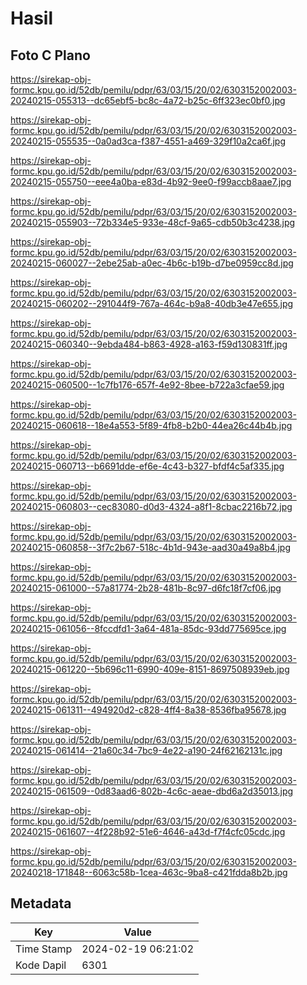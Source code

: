 # Hasil

## Foto C Plano

https://sirekap-obj-formc.kpu.go.id/52db/pemilu/pdpr/63/03/15/20/02/6303152002003-20240215-055313--dc65ebf5-bc8c-4a72-b25c-6ff323ec0bf0.jpg

https://sirekap-obj-formc.kpu.go.id/52db/pemilu/pdpr/63/03/15/20/02/6303152002003-20240215-055535--0a0ad3ca-f387-4551-a469-329f10a2ca6f.jpg

https://sirekap-obj-formc.kpu.go.id/52db/pemilu/pdpr/63/03/15/20/02/6303152002003-20240215-055750--eee4a0ba-e83d-4b92-9ee0-f99accb8aae7.jpg

https://sirekap-obj-formc.kpu.go.id/52db/pemilu/pdpr/63/03/15/20/02/6303152002003-20240215-055903--72b334e5-933e-48cf-9a65-cdb50b3c4238.jpg

https://sirekap-obj-formc.kpu.go.id/52db/pemilu/pdpr/63/03/15/20/02/6303152002003-20240215-060027--2ebe25ab-a0ec-4b6c-b19b-d7be0959cc8d.jpg

https://sirekap-obj-formc.kpu.go.id/52db/pemilu/pdpr/63/03/15/20/02/6303152002003-20240215-060202--291044f9-767a-464c-b9a8-40db3e47e655.jpg

https://sirekap-obj-formc.kpu.go.id/52db/pemilu/pdpr/63/03/15/20/02/6303152002003-20240215-060340--9ebda484-b863-4928-a163-f59d130831ff.jpg

https://sirekap-obj-formc.kpu.go.id/52db/pemilu/pdpr/63/03/15/20/02/6303152002003-20240215-060500--1c7fb176-657f-4e92-8bee-b722a3cfae59.jpg

https://sirekap-obj-formc.kpu.go.id/52db/pemilu/pdpr/63/03/15/20/02/6303152002003-20240215-060618--18e4a553-5f89-4fb8-b2b0-44ea26c44b4b.jpg

https://sirekap-obj-formc.kpu.go.id/52db/pemilu/pdpr/63/03/15/20/02/6303152002003-20240215-060713--b6691dde-ef6e-4c43-b327-bfdf4c5af335.jpg

https://sirekap-obj-formc.kpu.go.id/52db/pemilu/pdpr/63/03/15/20/02/6303152002003-20240215-060803--cec83080-d0d3-4324-a8f1-8cbac2216b72.jpg

https://sirekap-obj-formc.kpu.go.id/52db/pemilu/pdpr/63/03/15/20/02/6303152002003-20240215-060858--3f7c2b67-518c-4b1d-943e-aad30a49a8b4.jpg

https://sirekap-obj-formc.kpu.go.id/52db/pemilu/pdpr/63/03/15/20/02/6303152002003-20240215-061000--57a81774-2b28-481b-8c97-d6fc18f7cf06.jpg

https://sirekap-obj-formc.kpu.go.id/52db/pemilu/pdpr/63/03/15/20/02/6303152002003-20240215-061056--8fccdfd1-3a64-481a-85dc-93dd775695ce.jpg

https://sirekap-obj-formc.kpu.go.id/52db/pemilu/pdpr/63/03/15/20/02/6303152002003-20240215-061220--5b696c11-6990-409e-8151-8697508939eb.jpg

https://sirekap-obj-formc.kpu.go.id/52db/pemilu/pdpr/63/03/15/20/02/6303152002003-20240215-061311--494920d2-c828-4ff4-8a38-8536fba95678.jpg

https://sirekap-obj-formc.kpu.go.id/52db/pemilu/pdpr/63/03/15/20/02/6303152002003-20240215-061414--21a60c34-7bc9-4e22-a190-24f62162131c.jpg

https://sirekap-obj-formc.kpu.go.id/52db/pemilu/pdpr/63/03/15/20/02/6303152002003-20240215-061509--0d83aad6-802b-4c6c-aeae-dbd6a2d35013.jpg

https://sirekap-obj-formc.kpu.go.id/52db/pemilu/pdpr/63/03/15/20/02/6303152002003-20240215-061607--4f228b92-51e6-4646-a43d-f7f4cfc05cdc.jpg

https://sirekap-obj-formc.kpu.go.id/52db/pemilu/pdpr/63/03/15/20/02/6303152002003-20240218-171848--6063c58b-1cea-463c-9ba8-c421fdda8b2b.jpg


## Metadata

| Key        | Value               |
| ---------- | ------------------- |
| Time Stamp | 2024-02-19 06:21:02 |
| Kode Dapil | 6301                |



